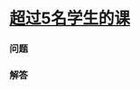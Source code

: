 # [超过5名学生的课](https://leetcode-cn.com/problems/classes-more-than-5-students)

### 问题

### 解答

```

```